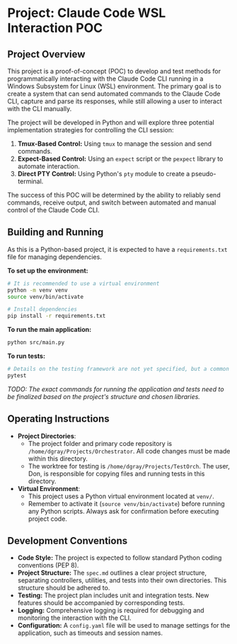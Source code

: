 # Project: Claude Code WSL Interaction POC

## Project Overview

This project is a proof-of-concept (POC) to develop and test methods for programmatically interacting with the Claude Code CLI running in a Windows Subsystem for Linux (WSL) environment. The primary goal is to create a system that can send automated commands to the Claude Code CLI, capture and parse its responses, while still allowing a user to interact with the CLI manually.

The project will be developed in Python and will explore three potential implementation strategies for controlling the CLI session:
1.  **Tmux-Based Control:** Using `tmux` to manage the session and send commands.
2.  **Expect-Based Control:** Using an `expect` script or the `pexpect` library to automate interaction.
3.  **Direct PTY Control:** Using Python's `pty` module to create a pseudo-terminal.

The success of this POC will be determined by the ability to reliably send commands, receive output, and switch between automated and manual control of the Claude Code CLI.

## Building and Running

As this is a Python-based project, it is expected to have a `requirements.txt` file for managing dependencies.

**To set up the environment:**

```bash
# It is recommended to use a virtual environment
python -m venv venv
source venv/bin/activate

# Install dependencies
pip install -r requirements.txt
```

**To run the main application:**

```bash
python src/main.py
```

**To run tests:**

```bash
# Details on the testing framework are not yet specified, but a common command is:
pytest
```

*TODO: The exact commands for running the application and tests need to be finalized based on the project's structure and chosen libraries.*

## Operating Instructions

*   **Project Directories**:
    *   The project folder and primary code repository is `/home/dgray/Projects/Orchestrator`. All code changes must be made within this directory.
    *   The worktree for testing is `/home/dgray/Projects/TestOrch`. The user, Don, is responsible for copying files and running tests in this directory.
*   **Virtual Environment**:
    *   This project uses a Python virtual environment located at `venv/`.
    *   Remember to activate it (`source venv/bin/activate`) before running any Python scripts. Always ask for confirmation before executing project code.

## Development Conventions

*   **Code Style:** The project is expected to follow standard Python coding conventions (PEP 8).
*   **Project Structure:** The `spec.md` outlines a clear project structure, separating controllers, utilities, and tests into their own directories. This structure should be adhered to.
*   **Testing:** The project plan includes unit and integration tests. New features should be accompanied by corresponding tests.
*   **Logging:** Comprehensive logging is required for debugging and monitoring the interaction with the CLI.
*   **Configuration:** A `config.yaml` file will be used to manage settings for the application, such as timeouts and session names.
